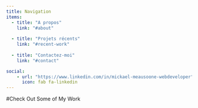 ```yaml
---
title: Navigation
items:    
  - title: "A propos" 
    link: "#about"
    
  - title: "Projets récents"
    link: "#recent-work"
    
  - title: "Contactez-moi"
    link: "#contact"

social:
    - url: "https://www.linkedin.com/in/mickael-meausoone-webdeveloper"
      icon: fab fa-linkedin
---
```

#Check Out Some of My Work